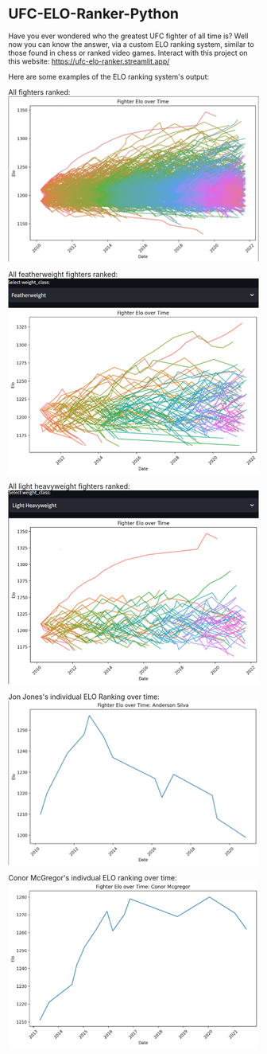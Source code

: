 ﻿# UFC-ELO-Ranker-Python
Have you ever wondered who the greatest UFC fighter of all time is? Well now you can know the answer, via a custom ELO ranking system, similar to those found in chess or ranked video games.
Interact with this project on this website: https://ufc-elo-ranker.streamlit.app/

Here are some examples of the ELO ranking system's output:

All fighters ranked:
![allFightersGraph](allFightersGraph.png)

All featherweight fighters ranked:
![all_featherweights_graph.png](all_featherweights_graph.png)

All light heavyweight fighters ranked:
![all_light_heavyweights_graph.png](all_light_heavyweights_graph.png)

Jon Jones's individual ELO Ranking over time:
![hon_jones_elo_graph](anderson_silva_elo_graph.png)

Conor McGregor's indivdual ELO ranking over time:
![conor_mcgregor_elo_graph](conor_mcgregor_elo_graph.png)
